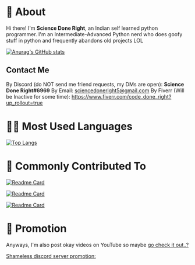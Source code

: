# 👋 About

Hi there! I'm **Science Done Right**, an Indian self learned python programmer.
I'm an Intermediate-Advanced Python nerd who does goofy stuff in python and frequently abandons old projects LOL

[![Anurag's GitHub stats](https://github-readme-stats.vercel.app/api?username=Code-Done-Right&show_icons=true&theme=radical)](https://github.com/anuraghazra/github-readme-stats)


## Contact Me

By Discord (do NOT send me friend requests, my DMs are open): **Science Done Right#6969**
By Email: sciencedoneright5@gmail.com
By Fiverr (Will be Inactive for some time): https://www.fiverr.com/code_done_right?up_rollout=true

# 👨‍💻 Most Used Languages

[![Top Langs](https://github-readme-stats.vercel.app/api/top-langs/?username=Code-Done-Right&layout=compact)](https://github.com/Code-Donbe-Right/Economica)

# 🌟 Commonly Contributed To

[![Readme Card](https://github-readme-stats.vercel.app/api/pin/?username=Code-Done-Right&repo=Economica)](https://github.com/Code-Done-Right/Economica)

[![Readme Card](https://github-readme-stats.vercel.app/api/pin/?username=Code-Done-Right&repo=Learning-NodeJS)](https://github.com/Code-Done-Right/Learning-NodeJS)

[![Readme Card](https://github-readme-stats.vercel.app/api/pin/?username=Code-Done-Right&repo=Fast-API-Testing)](https://github.com/Code-Done-Right/Fast-API-Testing)


# 👥 Promotion

Anyways, I'm also post okay videos on YouTube so maybe [go check it out..?](https://youtube.com/Sciencedoneright)

[Shameless discord server promotion:](https://discord.gg/cBRpmW2Csh)

